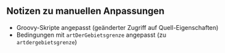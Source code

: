 Notizen zu manuellen Anpassungen
--------------------------------

- Groovy-Skripte angepasst (geänderter Zugriff auf Quell-Eigenschaften)
- Bedingungen mit `artDerGebietsgrenze` angepasst (zu `artdergebietsgrenze`)
